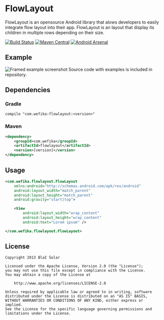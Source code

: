 FlowLayout
==========

FlowLayout is an opensource Android library that alows developers to easily integrate flow layout into their app. FlowLayout is an layout that display its children in multiple rows depending on their size.

[![Build Status](https://api.travis-ci.org/blazsolar/FlowLayout.svg?branch=develop)](https://travis-ci.org/blazsolar/FlowLayout)
[![Maven Central](https://maven-badges.herokuapp.com/maven-central/com.wefika/flowlayout/badge.svg?style=flat)](https://maven-badges.herokuapp.com/maven-central/com.wefika/flowlayout)
[![Android Arsenal](https://img.shields.io/badge/Android%20Arsenal-FlowLayout-brightgreen.svg?style=flat)](https://android-arsenal.com/details/1/1216)

Example
-------
![Framed example screenshot](https://raw.githubusercontent.com/blazsolar/FlowLayout/develop/images/framed_example_screenshot.png)
Source code with examples is included in repository.

Dependencies
------------
### Gradle
```
compile "com.wefika:flowlayout:<version>"
```

### Maven
```xml
<dependency>
    <groupId>com.wefika</groupId>
    <artifactId>flowlayout</artifactId>
    <version>[version]</version>
</dependency>
```

Usage
-----
```xml
<com.wefika.flowlayout.FlowLayout
    xmlns:android="http://schemas.android.com/apk/res/android"
    android:layout_width="match_parent"
    android:layout_height="match_parent"
    android:gravity="start|top">

	<View
        android:layout_width="wrap_content"
        android:layout_height="wrap_content"
        android:text="Lorem ipsum" />

</com.wefika.flowlayout.FlowLayout>
```

License
-------
	Copyright 2013 Blaž Šolar
	
	Licensed under the Apache License, Version 2.0 (the "License");
	you may not use this file except in compliance with the License.
	You may obtain a copy of the License at
	
	    http://www.apache.org/licenses/LICENSE-2.0
	
	Unless required by applicable law or agreed to in writing, software
	distributed under the License is distributed on an "AS IS" BASIS,
	WITHOUT WARRANTIES OR CONDITIONS OF ANY KIND, either express or implied.
	See the License for the specific language governing permissions and
	limitations under the License.
